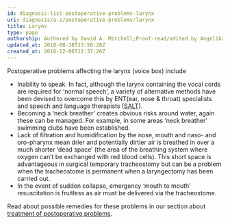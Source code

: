```yaml
---
id: diagnosis-list-postoperative-problems-larynx
uri: diagnosis/a-z/postoperative-problems/larynx
title: Larynx
type: page
authorship: Authored by David A. Mitchell;Proof-read/edited by Angelika Sebald
updated_at: 2018-08-18T13:50:28Z
created_at: 2016-12-06T12:37:26Z
---
```


<p>Postoperative problems affecting the larynx (voice box) include</p>
<ul>
    <li>Inability to speak. In fact, although the larynx containing
        the vocal cords are required for ‘normal speech’, a variety
        of alternative methods have been devised to overcome
        this by ENT(ear, nose &amp; throat) specialists and speech
        and language therapists (<a href="/help/salt">SALT</a>).</li>
    <li>Becoming a ‘neck breather’ creates obvious risks around water,
        again these can be managed. For example, in some areas
        ‘neck breather’ swimming clubs have been established.</li>
    <li>Lack of filtration and humidification by the nose, mouth
        and naso- and oro-pharynx mean drier and potentially
        dirtier air is breathed in over a much shorter ‘dead
        space’ (the area of the breathing system where oxygen
        can’t be exchanged with red blood cells). This short
        space is advantageous in surgical temporary tracheostomy
        but can be a problem when the tracheostome is permanent
        when a laryngectomy has been carried out.</li>
    <li>In the event of sudden collapse, emergency ‘mouth to mouth’
        resuscitation is fruitless as air must be delivered via
        the tracheostome.</li>
</ul>
<aside>
    <p>Read about possible remedies for these problems in our section
        about <a href="/treatment/surgery/postoperative-problems">treatment of postoperative problems</a>.</p>
</aside>
